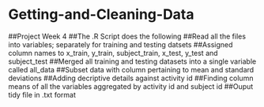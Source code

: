 # Getting-and-Cleaning-Data
##Project Week 4
##The .R Script does the following
##Read all the files into variables; separately for training and testing datsets
##Assigned column names to x_train, y_train, subject_train, x_test, y_test and subject_test
##Merged all training and testing datasets into a single variable called all_data
##Subset data with column pertaining to mean and standard deviations
##Adding decriptive details against activity id
##Finding column means of all the variables aggregated by activity id and subject id
##Ouput tidy file in .txt format
